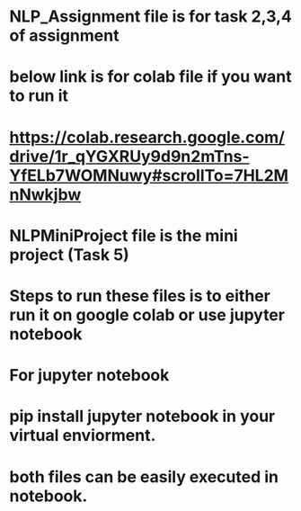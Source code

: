 # NLP_Assignment file is for task 2,3,4 of assignment
# below link is for colab file if you want to run it
# https://colab.research.google.com/drive/1r_qYGXRUy9d9n2mTns-YfELb7WOMNuwy#scrollTo=7HL2MnNwkjbw 
# NLPMiniProject file is the mini project (Task 5)
# Steps to run these files is to either run it on google colab or use jupyter notebook
# For jupyter notebook 
# pip install jupyter notebook in your virtual enviorment.
# both files can be easily executed in notebook. 
